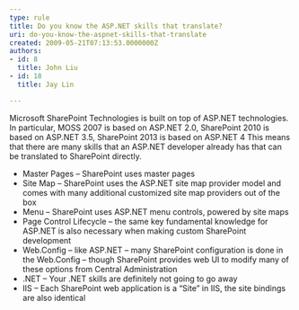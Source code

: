 ```yaml
---
type: rule
title: Do you know the ASP.NET skills that translate?
uri: do-you-know-the-aspnet-skills-that-translate
created: 2009-05-21T07:13:53.0000000Z
authors:
- id: 8
  title: John Liu
- id: 18
  title: Jay Lin

---
```


Microsoft SharePoint Technologies is built on top of ASP.NET technologies.  In particular, MOSS 2007 is based on ASP.NET 2.0, SharePoint 2010 is based on ASP.NET 3.5, SharePoint 2013 is based on ASP.NET 4 
This means that there are many skills that an ASP.NET developer already has that can be translated to SharePoint directly.

- Master Pages – SharePoint uses master pages
- Site Map – SharePoint uses the ASP.NET site map provider model and comes with many additional customized site map providers out of the box
- Menu – SharePoint uses ASP.NET menu controls, powered by site maps
- Page Control Lifecycle – the same key fundamental knowledge for ASP.NET is also necessary when making custom SharePoint development
- Web.Config – like ASP.NET – many SharePoint configuration is done in the Web.Config – though SharePoint provides web UI to modify many of these options from Central Administration
- .NET – Your .NET skills are definitely not going to go away
- IIS – Each SharePoint web application is a “Site” in IIS, the site bindings are also identical



